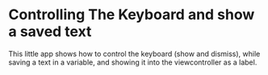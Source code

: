 # Controlling The Keyboard and show a saved text
This little app shows how to control the keyboard (show and dismiss), while saving a text in a variable, and showing it into
the viewcontroller as a label.


